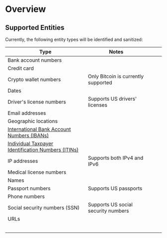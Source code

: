 # Overview

## Supported Entities

Currently, the following entity types will be identified and sanitized:

| Type                                                                                                                            | Notes                               |   |   |   |
|---------------------------------------------------------------------------------------------------------------------------------|-------------------------------------|---|---|---|
| Bank account numbers                                                                                                            |                                     |   |   |   |
| Credit card                                                                                                                     |                                     |   |   |   |
| Crypto wallet numbers                                                                                                           | Only Bitcoin is currently supported |   |   |   |
| Dates                                                                                                                           |                                     |   |   |   |
| Driver's license numbers                                                                                                        | Supports US drivers' licenses       |   |   |   |
| Email addresses                                                                                                                 |                                     |   |   |   |
| Geographic locations                                                                                                            |                                     |   |   |   |
| [International Bank Account Numbers (IBANs)](https://n26.com/en-eu/iban-number) |                                     |   |   |   |
| [Individual Taxpayer Identification Numbers (ITINs)](https://www.irs.gov/individuals/individual-taxpayer-identification-number) |                                     |   |   |   |
| IP addresses                                                                                                                    | Supports both IPv4 and IPv6         |   |   |   |
| Medical license numbers                                                                                                         |                                     |   |   |   |
| Names                                                                                                                           |                                     |   |   |   |
| Passport numbers                                                                                                                | Supports US passports               |   |   |   |
| Phone numbers                                                                                                                   |                                     |   |   |   |
| Social security numbers (SSN)                                                                                                   | Supports US social security numbers |   |   |   |
| URLs                                                                                                                            |                                     |   |   |   |
|                                                                                                                                 |                                     |   |   |   |
|                                                                                                                                 |                                     |   |   |   |
|                                                                                                                                 |                                     |   |   |   |
|                                                                                                                                 |                                     |   |   |   |
|                                                                                                                                 |                                     |   |   |   |